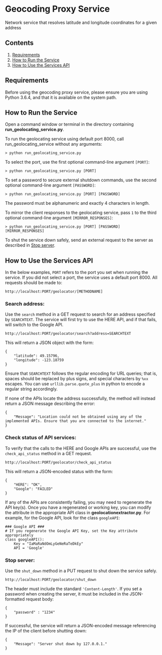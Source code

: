 # Geocoding Proxy Service
Network service that resolves latitude and longitude coordinates for a given address

## Contents
1. [Requirements](https://github.com/jeffhomer/geocoding-proxy-service/blob/master/README.md#requirements)
2. [How to Run the Service](https://github.com/jeffhomer/geocoding-proxy-service/blob/master/README.md#how-to-run-the-service)
3. [How to Use the Services API](https://github.com/jeffhomer/geocoding-proxy-service/blob/master/README.md#how-to-use-the-services-api)

## Requirements
Before using the geocoding proxy service, please ensure you are using Python 3.6.4, and that it is available on the system path.

## How to Run the Service
Open a command window or terminal in the directory containing **run_geolocating_service.py**.

To run the geolocating service using default port 8000, call run_geolocating_service without any arguments:
```
> python run_geolocating_service.py
```
To select the port, use the first optional command-line argument ```[PORT]```:
```
> python run_geolocating_service.py [PORT]
```
To set a password to secure external shutdown commands, use the second optional command-line argument ```[PASSWORD]```:
```
> python run_geolocating_service.py [PORT] [PASSWORD]
```
The password must be alphanumeric and exactly 4 characters in length.

To mirror the client responses to the geolocating service, pass ```1``` to the third optional command-line argument ```[MIRROR_RESPONSES]```:
```
> python run_geolocating_service.py [PORT] [PASSWORD] [MIRROR_RESPONSES]
```

To shut the service down safely, send an external request to the server as described in [Stop server](https://github.com/jeffhomer/geocoding-proxy-service/blob/master/README.md#stop-server).

## How to Use the Services API
In the below examples, ```PORT``` refers to the port you set when running the service. If you did not select a port, the service uses a default port 8000. All requests should be made to:
```
http://localhost:PORT/geolocator/[METHODNAME]
```

### Search address:
Use the ```search``` method in a GET request to search for an address specified by ```SEARCHTEXT```. The service will first try to use the HERE API, and if that fails, will switch to the Google API. 
```
http://localhost:PORT/geolocator/search?address=SEARCHTEXT
```
This will return a JSON object with the form:
```
{
    "latitude": 49.15796,
    "longitude": -123.18759
}
```
Ensure that ```SEARCHTEXT``` follows the regular encoding for URL queries; that is, spaces should be replaced by plus signs, and special characters by ```%xx``` escapes. You can use ```urllib.parse.quote_plus``` in python to encode a regular string accordingly.

If none of the APIs locate the address successfully, the method will instead return a JSON message describing the error:
```
{
    "Message": "Location could not be obtained using any of the implemented APIs. Ensure that you are connected to the internet."
}
```

### Check status of API services:
To verify that the calls to the HERE and Google APIs are successful, use the ```check_api_status``` method in a GET request.
```
http://localhost:PORT/geolocator/check_api_status
```
This will return a JSON-encoded status with the form:
```
{
    "HERE": "OK",
    "Google": "FAILED"
}
```
If any of the APIs are consistently failing, you may need to regenerate the API key(s). Once you have a regenerated or working key, you can modify the attribute in the appropriate API class in **geolocationextractor.py**. For example, for the Google API, look for the class ```googleAPI```:
```
### Google API ###
# If you regenerate the Google API Key, set the Key attribute appropriately
class googleAPI():
    Key = "IaMaRaNdOmLyGeNeRaTeDkEy"
    API = 'Google'
```

### Stop server: 
Use the ```shut_down``` method in a PUT request to shut down the service safely.
```
http://localhost:PORT/geolocator/shut_down
```
The header must include the standard ```'Content-Length'```. If you set a password when creating the server, it must be included in the JSON-formatted request body:
```
{
	"password" : "1234"
}
```
If successful, the service will return a JSON-encoded message referencing the IP of the client before shutting down:
```
{
    "Message": "Server shut down by 127.0.0.1."
}
```
